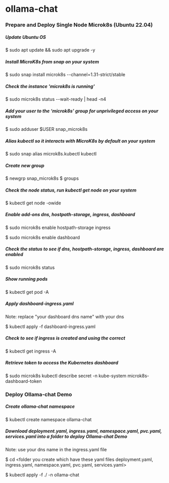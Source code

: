 # ollama-chat
### Prepare and Deploy Single Node Microk8s (Ubuntu 22.04)
##### Update Ubuntu OS
$ sudo apt update && sudo apt upgrade -y

##### Install MicroK8s from snap on your system
$ sudo snap install microk8s --channel=1.31-strict/stable

##### Check the instance 'microk8s is running'
$ sudo microk8s status --wait-ready | head -n4

##### Add your user to the ‘microk8s’ group for unprivileged access on your system
$ sudo adduser $USER snap_microk8s

##### Alias kubectl so it interacts with MicroK8s by default on your system
$ sudo snap alias microk8s.kubectl kubectl

##### Create new group 
$ newgrp snap_microk8s
$ groups

##### Check the node status, run kubectl get node on your system
$ kubectl get node -owide

##### Enable add-ons dns, hostpath-storage, ingress, dashboard
$ sudo microk8s enable hostpath-storage ingress

$ sudo microk8s enable dashboard

##### Check the status to see if dns, hostpath-storage, ingress, dashboard are enabled
$ sudo microk8s status

##### Show running pods
$ kubectl get pod -A

##### Apply dashboard-ingress.yaml
Note:  replace "your dashboard dns name" with your dns

$ kubectl apply -f dashboard-ingress.yaml 

##### Check to see if ingress is created and using the correct <dashboard dns name>
$ kubectl get ingress -A

##### Retrieve token to access the Kubernetes dashboard
$ sudo microk8s kubectl describe secret -n kube-system microk8s-dashboard-token

### Deploy Ollama-chat Demo
##### Create ollama-chat namespace
$ kubectl create namespace ollama-chat

##### Download deployment.yaml, ingress.yaml, namespace.yaml, pvc.yaml, services.yaml into a folder to deploy Ollama-chat Demo
Note: use your dns name in the ingress.yaml file

$ cd <folder you create which have these yaml files deployment.yaml, ingress.yaml, namespace.yaml, pvc.yaml, services.yaml>

$ kubectl apply -f ./ -n ollama-chat


